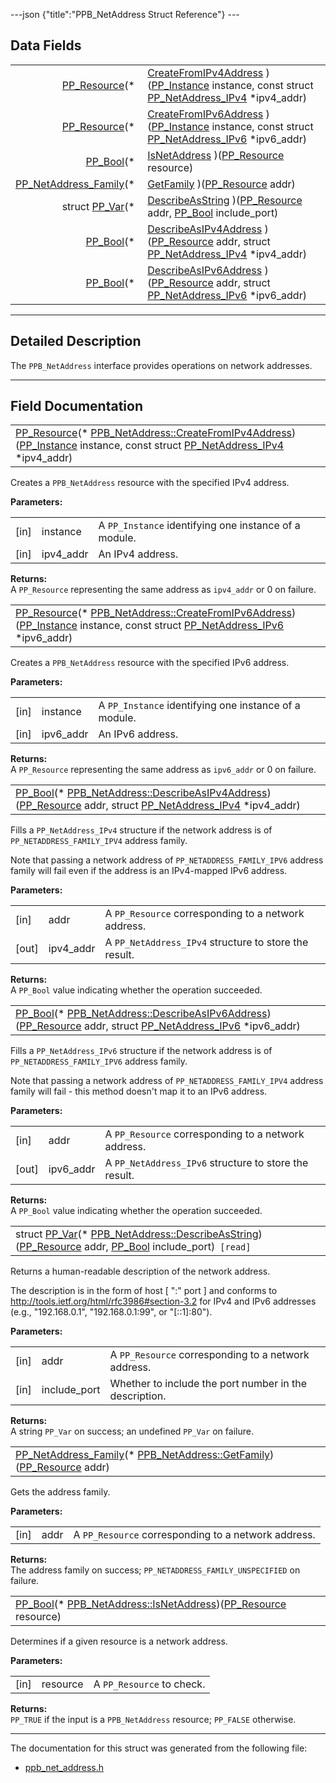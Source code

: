 ---json {"title":"PPB\_NetAddress Struct Reference"} ---

Data Fields
-----------

<table><tbody><tr class="odd"><td style="text-align: right;"><a href="/docs/native-client/pepper_dev/c/group___typedefs#gafdc3895ee80f4750d0d95ae1b677e9b7" class="el">PP_Resource</a>(* </td><td><a href="/docs/native-client/pepper_dev/c/struct_p_p_b___net_address__1__0#a82fab17541bec1817622932f102afdf9" class="el">CreateFromIPv4Address</a> )(<a href="/docs/native-client/pepper_dev/c/group___typedefs#ga89b662403e6a687bb914b80114c0d19d" class="el">PP_Instance</a> instance, const struct <a href="/docs/native-client/pepper_dev/c/struct_p_p___net_address___i_pv4/" class="el">PP_NetAddress_IPv4</a> *ipv4_addr)</td></tr><tr class="even"><td style="text-align: right;"><a href="/docs/native-client/pepper_dev/c/group___typedefs#gafdc3895ee80f4750d0d95ae1b677e9b7" class="el">PP_Resource</a>(* </td><td><a href="/docs/native-client/pepper_dev/c/struct_p_p_b___net_address__1__0#a7531096a8ddbda89e83b1b57958337df" class="el">CreateFromIPv6Address</a> )(<a href="/docs/native-client/pepper_dev/c/group___typedefs#ga89b662403e6a687bb914b80114c0d19d" class="el">PP_Instance</a> instance, const struct <a href="/docs/native-client/pepper_dev/c/struct_p_p___net_address___i_pv6/" class="el">PP_NetAddress_IPv6</a> *ipv6_addr)</td></tr><tr class="odd"><td style="text-align: right;"><a href="/docs/native-client/pepper_dev/c/group___enums#ga4f272d99be14aacafe08dfd4ef830918" class="el">PP_Bool</a>(* </td><td><a href="/docs/native-client/pepper_dev/c/struct_p_p_b___net_address__1__0#a13f63cdfe4ee93b2539f73ec23739422" class="el">IsNetAddress</a> )(<a href="/docs/native-client/pepper_dev/c/group___typedefs#gafdc3895ee80f4750d0d95ae1b677e9b7" class="el">PP_Resource</a> resource)</td></tr><tr class="even"><td style="text-align: right;"><a href="/docs/native-client/pepper_dev/c/group___enums#ga43636bcadf9aa312a4c345d210ae6c55" class="el">PP_NetAddress_Family</a>(* </td><td><a href="/docs/native-client/pepper_dev/c/struct_p_p_b___net_address__1__0#a139a1f09d00f0dcfce2eaad70af24124" class="el">GetFamily</a> )(<a href="/docs/native-client/pepper_dev/c/group___typedefs#gafdc3895ee80f4750d0d95ae1b677e9b7" class="el">PP_Resource</a> addr)</td></tr><tr class="odd"><td style="text-align: right;">struct <a href="/docs/native-client/pepper_dev/c/struct_p_p___var/" class="el">PP_Var</a>(* </td><td><a href="/docs/native-client/pepper_dev/c/struct_p_p_b___net_address__1__0#a7552e536b89cc3aa4415f41a5c7ee7ee" class="el">DescribeAsString</a> )(<a href="/docs/native-client/pepper_dev/c/group___typedefs#gafdc3895ee80f4750d0d95ae1b677e9b7" class="el">PP_Resource</a> addr, <a href="/docs/native-client/pepper_dev/c/group___enums#ga4f272d99be14aacafe08dfd4ef830918" class="el">PP_Bool</a> include_port)</td></tr><tr class="even"><td style="text-align: right;"><a href="/docs/native-client/pepper_dev/c/group___enums#ga4f272d99be14aacafe08dfd4ef830918" class="el">PP_Bool</a>(* </td><td><a href="/docs/native-client/pepper_dev/c/struct_p_p_b___net_address__1__0#af04c1b08407b0db414d796d2c733f0c0" class="el">DescribeAsIPv4Address</a> )(<a href="/docs/native-client/pepper_dev/c/group___typedefs#gafdc3895ee80f4750d0d95ae1b677e9b7" class="el">PP_Resource</a> addr, struct <a href="/docs/native-client/pepper_dev/c/struct_p_p___net_address___i_pv4/" class="el">PP_NetAddress_IPv4</a> *ipv4_addr)</td></tr><tr class="odd"><td style="text-align: right;"><a href="/docs/native-client/pepper_dev/c/group___enums#ga4f272d99be14aacafe08dfd4ef830918" class="el">PP_Bool</a>(* </td><td><a href="/docs/native-client/pepper_dev/c/struct_p_p_b___net_address__1__0#a613670dcb447c3c32c2b39c8faa14b88" class="el">DescribeAsIPv6Address</a> )(<a href="/docs/native-client/pepper_dev/c/group___typedefs#gafdc3895ee80f4750d0d95ae1b677e9b7" class="el">PP_Resource</a> addr, struct <a href="/docs/native-client/pepper_dev/c/struct_p_p___net_address___i_pv6/" class="el">PP_NetAddress_IPv6</a> *ipv6_addr)</td></tr></tbody></table>

------------------------------------------------------------------------

<span id="details" class="anchor" style="margin: 0;"></span>

Detailed Description
--------------------

The `PPB_NetAddress` interface provides operations on network addresses.

------------------------------------------------------------------------

Field Documentation
-------------------

<span id="a82fab17541bec1817622932f102afdf9" class="anchor" style="margin: 0;"></span>

<table><tbody><tr class="odd"><td><a href="/docs/native-client/pepper_dev/c/group___typedefs#gafdc3895ee80f4750d0d95ae1b677e9b7" class="el">PP_Resource</a>(* <a href="/docs/native-client/pepper_dev/c/struct_p_p_b___net_address__1__0#a82fab17541bec1817622932f102afdf9" class="el">PPB_NetAddress::CreateFromIPv4Address</a>)(<a href="/docs/native-client/pepper_dev/c/group___typedefs#ga89b662403e6a687bb914b80114c0d19d" class="el">PP_Instance</a> instance, const struct <a href="/docs/native-client/pepper_dev/c/struct_p_p___net_address___i_pv4/" class="el">PP_NetAddress_IPv4</a> *ipv4_addr)</td></tr></tbody></table>

Creates a `PPB_NetAddress` resource with the specified IPv4 address.

**Parameters:**  
<table><tbody><tr class="odd"><td>[in]</td><td>instance</td><td>A <code>PP_Instance</code> identifying one instance of a module.</td></tr><tr class="even"><td>[in]</td><td>ipv4_addr</td><td>An IPv4 address.</td></tr></tbody></table>

<!-- -->

**Returns:**  
A `PP_Resource` representing the same address as `ipv4_addr` or 0 on failure.

<span id="a7531096a8ddbda89e83b1b57958337df" class="anchor" style="margin: 0;"></span>

<table><tbody><tr class="odd"><td><a href="/docs/native-client/pepper_dev/c/group___typedefs#gafdc3895ee80f4750d0d95ae1b677e9b7" class="el">PP_Resource</a>(* <a href="/docs/native-client/pepper_dev/c/struct_p_p_b___net_address__1__0#a7531096a8ddbda89e83b1b57958337df" class="el">PPB_NetAddress::CreateFromIPv6Address</a>)(<a href="/docs/native-client/pepper_dev/c/group___typedefs#ga89b662403e6a687bb914b80114c0d19d" class="el">PP_Instance</a> instance, const struct <a href="/docs/native-client/pepper_dev/c/struct_p_p___net_address___i_pv6/" class="el">PP_NetAddress_IPv6</a> *ipv6_addr)</td></tr></tbody></table>

Creates a `PPB_NetAddress` resource with the specified IPv6 address.

**Parameters:**  
<table><tbody><tr class="odd"><td>[in]</td><td>instance</td><td>A <code>PP_Instance</code> identifying one instance of a module.</td></tr><tr class="even"><td>[in]</td><td>ipv6_addr</td><td>An IPv6 address.</td></tr></tbody></table>

<!-- -->

**Returns:**  
A `PP_Resource` representing the same address as `ipv6_addr` or 0 on failure.

<span id="af04c1b08407b0db414d796d2c733f0c0" class="anchor" style="margin: 0;"></span>

<table><tbody><tr class="odd"><td><a href="/docs/native-client/pepper_dev/c/group___enums#ga4f272d99be14aacafe08dfd4ef830918" class="el">PP_Bool</a>(* <a href="/docs/native-client/pepper_dev/c/struct_p_p_b___net_address__1__0#af04c1b08407b0db414d796d2c733f0c0" class="el">PPB_NetAddress::DescribeAsIPv4Address</a>)(<a href="/docs/native-client/pepper_dev/c/group___typedefs#gafdc3895ee80f4750d0d95ae1b677e9b7" class="el">PP_Resource</a> addr, struct <a href="/docs/native-client/pepper_dev/c/struct_p_p___net_address___i_pv4/" class="el">PP_NetAddress_IPv4</a> *ipv4_addr)</td></tr></tbody></table>

Fills a `PP_NetAddress_IPv4` structure if the network address is of `PP_NETADDRESS_FAMILY_IPV4` address family.

Note that passing a network address of `PP_NETADDRESS_FAMILY_IPV6` address family will fail even if the address is an IPv4-mapped IPv6 address.

**Parameters:**  
<table><tbody><tr class="odd"><td>[in]</td><td>addr</td><td>A <code>PP_Resource</code> corresponding to a network address.</td></tr><tr class="even"><td>[out]</td><td>ipv4_addr</td><td>A <code>PP_NetAddress_IPv4</code> structure to store the result.</td></tr></tbody></table>

<!-- -->

**Returns:**  
A `PP_Bool` value indicating whether the operation succeeded.

<span id="a613670dcb447c3c32c2b39c8faa14b88" class="anchor" style="margin: 0;"></span>

<table><tbody><tr class="odd"><td><a href="/docs/native-client/pepper_dev/c/group___enums#ga4f272d99be14aacafe08dfd4ef830918" class="el">PP_Bool</a>(* <a href="/docs/native-client/pepper_dev/c/struct_p_p_b___net_address__1__0#a613670dcb447c3c32c2b39c8faa14b88" class="el">PPB_NetAddress::DescribeAsIPv6Address</a>)(<a href="/docs/native-client/pepper_dev/c/group___typedefs#gafdc3895ee80f4750d0d95ae1b677e9b7" class="el">PP_Resource</a> addr, struct <a href="/docs/native-client/pepper_dev/c/struct_p_p___net_address___i_pv6/" class="el">PP_NetAddress_IPv6</a> *ipv6_addr)</td></tr></tbody></table>

Fills a `PP_NetAddress_IPv6` structure if the network address is of `PP_NETADDRESS_FAMILY_IPV6` address family.

Note that passing a network address of `PP_NETADDRESS_FAMILY_IPV4` address family will fail - this method doesn't map it to an IPv6 address.

**Parameters:**  
<table><tbody><tr class="odd"><td>[in]</td><td>addr</td><td>A <code>PP_Resource</code> corresponding to a network address.</td></tr><tr class="even"><td>[out]</td><td>ipv6_addr</td><td>A <code>PP_NetAddress_IPv6</code> structure to store the result.</td></tr></tbody></table>

<!-- -->

**Returns:**  
A `PP_Bool` value indicating whether the operation succeeded.

<span id="a7552e536b89cc3aa4415f41a5c7ee7ee" class="anchor" style="margin: 0;"></span>

<table><tbody><tr class="odd"><td>struct <a href="/docs/native-client/pepper_dev/c/struct_p_p___var/" class="el">PP_Var</a>(* <a href="/docs/native-client/pepper_dev/c/struct_p_p_b___net_address__1__0#a7552e536b89cc3aa4415f41a5c7ee7ee" class="el">PPB_NetAddress::DescribeAsString</a>)(<a href="/docs/native-client/pepper_dev/c/group___typedefs#gafdc3895ee80f4750d0d95ae1b677e9b7" class="el">PP_Resource</a> addr, <a href="/docs/native-client/pepper_dev/c/group___enums#ga4f272d99be14aacafe08dfd4ef830918" class="el">PP_Bool</a> include_port)<code> [read]</code></td></tr></tbody></table>

Returns a human-readable description of the network address.

The description is in the form of host \[ ":" port \] and conforms to <http://tools.ietf.org/html/rfc3986#section-3.2> for IPv4 and IPv6 addresses (e.g., "192.168.0.1", "192.168.0.1:99", or "\[::1\]:80").

**Parameters:**  
<table><tbody><tr class="odd"><td>[in]</td><td>addr</td><td>A <code>PP_Resource</code> corresponding to a network address.</td></tr><tr class="even"><td>[in]</td><td>include_port</td><td>Whether to include the port number in the description.</td></tr></tbody></table>

<!-- -->

**Returns:**  
A string `PP_Var` on success; an undefined `PP_Var` on failure.

<span id="a139a1f09d00f0dcfce2eaad70af24124" class="anchor" style="margin: 0;"></span>

<table><tbody><tr class="odd"><td><a href="/docs/native-client/pepper_dev/c/group___enums#ga43636bcadf9aa312a4c345d210ae6c55" class="el">PP_NetAddress_Family</a>(* <a href="/docs/native-client/pepper_dev/c/struct_p_p_b___net_address__1__0#a139a1f09d00f0dcfce2eaad70af24124" class="el">PPB_NetAddress::GetFamily</a>)(<a href="/docs/native-client/pepper_dev/c/group___typedefs#gafdc3895ee80f4750d0d95ae1b677e9b7" class="el">PP_Resource</a> addr)</td></tr></tbody></table>

Gets the address family.

**Parameters:**  
<table><tbody><tr class="odd"><td>[in]</td><td>addr</td><td>A <code>PP_Resource</code> corresponding to a network address.</td></tr></tbody></table>

<!-- -->

**Returns:**  
The address family on success; `PP_NETADDRESS_FAMILY_UNSPECIFIED` on failure.

<span id="a13f63cdfe4ee93b2539f73ec23739422" class="anchor" style="margin: 0;"></span>

<table><tbody><tr class="odd"><td><a href="/docs/native-client/pepper_dev/c/group___enums#ga4f272d99be14aacafe08dfd4ef830918" class="el">PP_Bool</a>(* <a href="/docs/native-client/pepper_dev/c/struct_p_p_b___net_address__1__0#a13f63cdfe4ee93b2539f73ec23739422" class="el">PPB_NetAddress::IsNetAddress</a>)(<a href="/docs/native-client/pepper_dev/c/group___typedefs#gafdc3895ee80f4750d0d95ae1b677e9b7" class="el">PP_Resource</a> resource)</td></tr></tbody></table>

Determines if a given resource is a network address.

**Parameters:**  
<table><tbody><tr class="odd"><td>[in]</td><td>resource</td><td>A <code>PP_Resource</code> to check.</td></tr></tbody></table>

<!-- -->

**Returns:**  
`PP_TRUE` if the input is a `PPB_NetAddress` resource; `PP_FALSE` otherwise.

------------------------------------------------------------------------

The documentation for this struct was generated from the following file:

-   <a href="/docs/native-client/pepper_dev/c/ppb__net__address_8h/" class="el">ppb_net_address.h</a>

